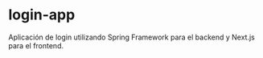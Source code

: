 # login-app
Aplicación de login utilizando Spring Framework para el backend y Next.js para el frontend.
